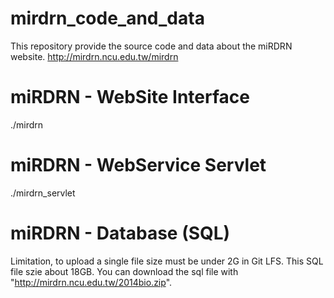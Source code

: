 # mirdrn_code_and_data
This repository provide the source code and data about the miRDRN website.
http://mirdrn.ncu.edu.tw/mirdrn

# miRDRN - WebSite Interface
./mirdrn

# miRDRN - WebService Servlet
./mirdrn_servlet

# miRDRN - Database (SQL)
Limitation, to upload a single file size must be under 2G in Git LFS.
This SQL file szie about 18GB.
You can download the sql file with "http://mirdrn.ncu.edu.tw/2014bio.zip".
